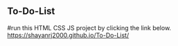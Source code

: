 ## To-Do-List
#run this HTML CSS JS project by clicking the link below.
https://shayanrj2000.github.io/To-Do-List/
